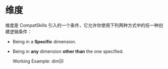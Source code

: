 # 维度

维度是 CompatSkills 引入的一个条件，它允许你使用下列两种方式中的任一种创建逻辑条件：

- Being in a **Specific** dimension.
- Being in **any** dimension **other than** the one specified.

    Working Example: dim|0